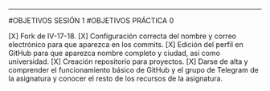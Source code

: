 ----------------------------------------------
#OBJETIVOS SESIÓN 1
#OBJETIVOS PRÁCTICA 0

 [X] Fork de IV-17-18.
 [X] Configuración correcta del nombre y correo electrónico para que aparezca en los commits.
 [X] Edición del perfil en GitHub para que aparezca nombre completo y ciudad, así como universidad.
 [X] Creación repositorio para proyectos.
 [X] Darse de alta y comprender el funcionamiento básico de GitHub y el grupo de Telegram de la asignatura y conocer el resto de los recursos de la asignatura.
